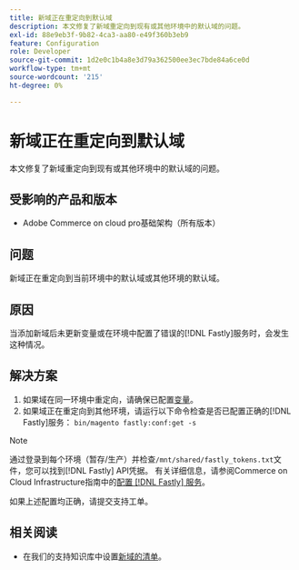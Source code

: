```yaml
---
title: 新域正在重定向到默认域
description: 本文修复了新域重定向到现有或其他环境中的默认域的问题。
exl-id: 88e9eb3f-9b82-4ca3-aa80-e49f360b3eb9
feature: Configuration
role: Developer
source-git-commit: 1d2e0c1b4a8e3d79a362500ee3ec7bde84a6ce0d
workflow-type: tm+mt
source-wordcount: '215'
ht-degree: 0%

---
```


# 新域正在重定向到默认域

本文修复了新域重定向到现有或其他环境中的默认域的问题。

## 受影响的产品和版本

* Adobe Commerce on cloud pro基础架构（所有版本）

## 问题

新域正在重定向到当前环境中的默认域或其他环境的默认域。

## 原因

当添加新域后未更新变量或在环境中配置了错误的[!DNL Fastly]服务时，会发生这种情况。

## 解决方案

1. 如果域在同一环境中重定向，请确保已配置[变量](https://experienceleague.adobe.com/docs/commerce-cloud-service/user-guide/configure-store/multiple-sites.html#modify-variables)。
1. 如果域正在重定向到其他环境，请运行以下命令检查是否已配置正确的[!DNL Fastly]服务： `bin/magento fastly:conf:get -s`

>[!NOTE]
>
>通过登录到每个环境（暂存/生产）并检查`/mnt/shared/fastly_tokens.txt`文件，您可以找到[!DNL Fastly] API凭据。 有关详细信息，请参阅Commerce on Cloud Infrastructure指南中的[配置 [!DNL Fastly] 服务](https://experienceleague.adobe.com/docs/commerce-cloud-service/user-guide/cdn/setup-fastly/fastly-configuration.html)。

如果上述配置均正确，请提交支持工单。

## 相关阅读

* 在我们的支持知识库中设置[新域的清单](https://experienceleague.adobe.com/docs/commerce-knowledge-base/kb/how-to/checklist-for-setting-up-a-new-domain.html)。
